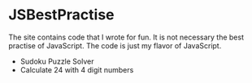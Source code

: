 # JSBestPractise

The site contains code that I wrote for fun. It is not necessary the best practise of JavaScript.
The code is just my flavor of JavaScript.

- Sudoku Puzzle Solver
- Calculate 24 with 4 digit numbers
